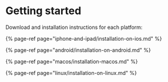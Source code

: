 # Getting started

Download and installation instructions for each platform:

{% page-ref page="iphone-and-ipad/installation-on-ios.md" %}

{% page-ref page="android/installation-on-android.md" %}

{% page-ref page="macos/installation-macos.md" %}

{% page-ref page="linux/installation-on-linux.md" %}







